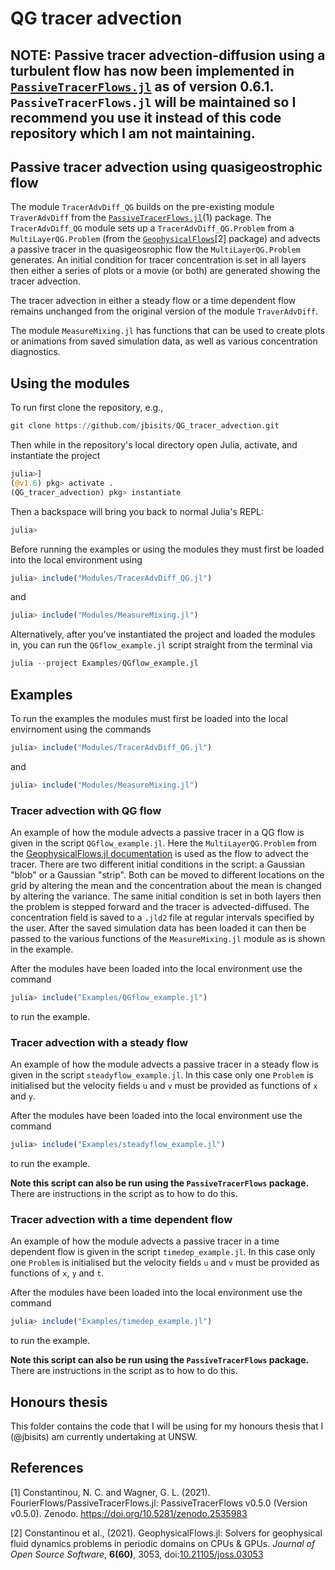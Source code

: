 # QG tracer advection

## NOTE: Passive tracer advection-diffusion using a turbulent flow has now been implemented in [`PassiveTracerFlows.jl`](https://github.com/FourierFlows/PassiveTracerFlows.jl) as of version 0.6.1. `PassiveTracerFlows.jl` will be maintained so I recommend you use it instead of this code repository which I am not maintaining. 

## Passive tracer advection using quasigeostrophic flow

The module `TracerAdvDiff_QG` builds on the pre-existing module `TraverAdvDiff` from the [`PassiveTracerFlows.jl`](https://fourierflows.github.io/PassiveTracerFlowsDocumentation/stable/)(1) package.
The `TracerAdvDiff_QG` module sets up a `TracerAdvDiff_QG.Problem` from a `MultiLayerQG.Problem` (from the [`GeophysicalFlows`](https://fourierflows.github.io/GeophysicalFlowsDocumentation/stable/)[2] package) and advects a passive tracer in the quasigeosrophic flow the `MultiLayerQG.Problem` generates.
An initial condition for tracer concentration is set in all layers then either a series of plots or a movie (or both) are generated showing the tracer advection.

The tracer advection in either a steady flow or a time dependent flow remains unchanged from the original version of the module `TraverAdvDiff`.

The module `MeasureMixing.jl` has functions that can be used to create plots or animations from saved simulation data, as well as various concentration diagnostics.

## Using the modules

To run first clone the repository, e.g.,

```julia
git clone https://github.com/jbisits/QG_tracer_advection.git
```

Then while in the repository's local directory open Julia, activate, and instantiate the project

```julia
julia>]
(@v1.6) pkg> activate .
(QG_tracer_advection) pkg> instantiate
```

Then a backspace will bring you back to normal Julia's REPL:

```julia
julia>
```

Before running the examples or using the modules they must first be loaded into the local environment using

```julia
julia> include("Modules/TracerAdvDiff_QG.jl")
```

and

```julia
julia> include("Modules/MeasureMixing.jl")
```

Alternatively, after you've instantiated the project and loaded the modules in, you can run the `QGflow_example.jl` script straight from the terminal via

```julia
julia --project Examples/QGflow_example.jl
```

## Examples

To run the examples the modules must first be loaded into the local envirnoment using the commands

```julia
julia> include("Modules/TracerAdvDiff_QG.jl")
```

and

```julia
julia> include("Modules/MeasureMixing.jl")
```

### Tracer advection with QG flow

An example of how the module advects a passive tracer in a QG flow is given in the script `QGflow_example.jl`.
Here the `MultiLayerQG.Problem` from the [GeophysicalFlows.jl documentation](https://fourierflows.github.io/GeophysicalFlowsDocumentation/stable/generated/multilayerqg_2layer/) is used as the flow to advect the tracer.
There are two different initial conditions in the script: a Gaussian "blob" or a Gaussian "strip".
Both can be moved to different locations on the grid by altering the mean and the concentration about the mean is changed by altering the variance.
The same initial condition is set in both layers then the problem is stepped forward and the tracer is advected-diffused.
The concentration field is saved to a `.jld2` file at regular intervals specified by the user.
After the saved simulation data has been loaded it can then be passed to the various functions of the `MeasureMixing.jl` module as is shown in the example.

After the modules have been loaded into the local environment use the command

```julia
julia> include("Examples/QGflow_example.jl")
```

to run the example.

### Tracer advection with a steady flow

An example of how the module advects a passive tracer in a steady flow is given in the script `steadyflow_example.jl`.
In this case only one `Problem` is initialised but the velocity fields `u` and `v` must be provided as functions of `x` and `y`.

After the modules have been loaded into the local environment use the command

```julia
julia> include("Examples/steadyflow_example.jl")
```

to run the example.

**Note this script can also be run using the `PassiveTracerFlows` package.**
There are instructions in the script as to how to do this.

### Tracer advection with a time dependent flow

An example of how the module advects a passive tracer in a time dependent flow is given in the script `timedep_example.jl`.
In this case only one `Problem` is initialised but the velocity fields `u` and `v` must be provided as functions of `x`, `y` and `t`.

After the modules have been loaded into the local environment use the command

```julia
julia> include("Examples/timedep_example.jl")
```

to run the example.

**Note this script can also be run using the `PassiveTracerFlows` package.**
There are instructions in the script as to how to do this.

## Honours thesis

This folder contains the code that I will be using for my honours thesis that I (@jbisits) am currently undertaking at UNSW.

## References

[1] Constantinou, N. C. and Wagner, G. L. (2021). FourierFlows/PassiveTracerFlows.jl: PassiveTracerFlows v0.5.0 (Version v0.5.0). Zenodo. <https://doi.org/10.5281/zenodo.2535983>

[2] Constantinou et al., (2021). GeophysicalFlows.jl: Solvers for geophysical fluid dynamics problems in periodic domains on CPUs & GPUs. _Journal of Open Source Software_, **6(60)**, 3053, doi:[10.21105/joss.03053](https://doi.org/10.21105/joss.03053)
